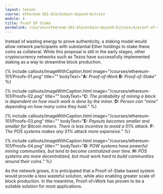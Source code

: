 ```yaml
---
layout: lesson
course: ethereum-101-blockchain-beyond-bitcoin
module: 4
title: Proof Of Stake
permalink: /courses/ethereum-101-blockchain-beyond-bitcoin/4/proof-of-stake/
---
```

<span class="openingParagraph">
Instead of wasting energy to prove authenticity, a staking model would allow network participants with substantial Ether holdings to stake these coins as collateral. While this proposal is still in the early stages, other cryptocurrency networks such as Tezos have successfully implemented staking as a way to streamline block production. </span>

{% include callouts/imageWithCaption.html
	image="/courses/ethereum-101/Proofs-01.png"
	title=""
	bodyText="<b>A:</b> <i>Proof-of-Work</i>  <b>B:</b> <i>Proof-of-Stake</i>"
%}

{% include callouts/imageWithCaption.html
	image="/courses/ethereum-101/Proofs-02.png"
	title=""
	bodyText="<b>C:</b> <i>The probability of mining a block is dependent on how much work is done by the miner.</i>  <b>D:</b> <i>Person can "mine" depending on how many coins they hold.</i>"
%}

{% include callouts/imageWithCaption.html
	image="/courses/ethereum-101/Proofs-03.png"
	title=""
	bodyText="<b>E:</b> <i>Payouts becomes smaller and smaller for Bitcoin miners. There is less incentive to avoid a 51% attack.</i>  <b>F:</b> <i>The POS systems makes any 51% attack more expensive.</i>"
%}

{% include callouts/imageWithCaption.html
	image="/courses/ethereum-101/Proofs-04.png"
	title=""
	bodyText="<b>G:</b> <i>POW systems have powerful mining communities, but tend to become centralized over time.</i>  <b>H:</b> <i>POS systems are more decentralized, but must work hard to build communities around their coins.</i>"
%}

<span style="font-weight: 400;">As the network grows, it is anticipated that a Proof-of-Stake based system would provide a less wasteful solution, while also enabling greater scale of block production. In the meantime, Proof-of=Work has proven to be a suitable solution for most applications.</span>
